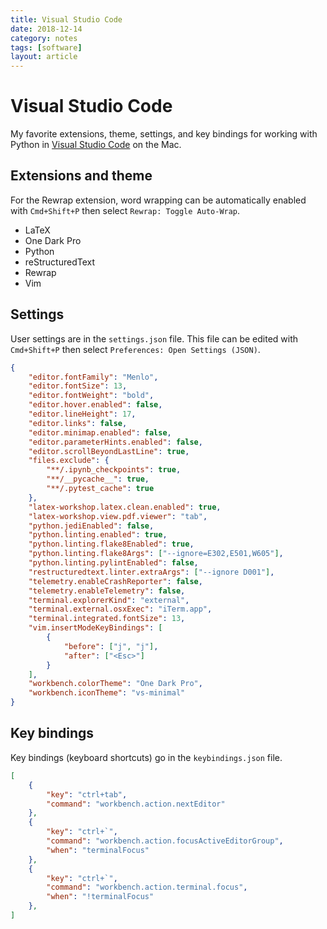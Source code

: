```yaml
---
title: Visual Studio Code
date: 2018-12-14
category: notes
tags: [software]
layout: article
---
```


# Visual Studio Code

My favorite extensions, theme, settings, and key bindings for working with
Python in [Visual Studio Code](https://code.visualstudio.com) on the Mac.

## Extensions and theme

For the Rewrap extension, word wrapping can be automatically enabled with
`Cmd+Shift+P` then select `Rewrap: Toggle Auto-Wrap`.

- LaTeX 
- One Dark Pro
- Python
- reStructuredText
- Rewrap
- Vim

## Settings

User settings are in the `settings.json` file. This file can be edited with
`Cmd+Shift+P` then select `Preferences: Open Settings (JSON)`.

```json
{
    "editor.fontFamily": "Menlo",
    "editor.fontSize": 13,
    "editor.fontWeight": "bold",
    "editor.hover.enabled": false,
    "editor.lineHeight": 17,
    "editor.links": false,
    "editor.minimap.enabled": false,
    "editor.parameterHints.enabled": false,
    "editor.scrollBeyondLastLine": true,
    "files.exclude": {
        "**/.ipynb_checkpoints": true,
        "**/__pycache__": true,
        "**/.pytest_cache": true
    },
    "latex-workshop.latex.clean.enabled": true,
    "latex-workshop.view.pdf.viewer": "tab",
    "python.jediEnabled": false,
    "python.linting.enabled": true,
    "python.linting.flake8Enabled": true,
    "python.linting.flake8Args": ["--ignore=E302,E501,W605"],
    "python.linting.pylintEnabled": false,
    "restructuredtext.linter.extraArgs": ["--ignore D001"],
    "telemetry.enableCrashReporter": false,
    "telemetry.enableTelemetry": false,
    "terminal.explorerKind": "external",
    "terminal.external.osxExec": "iTerm.app",
    "terminal.integrated.fontSize": 13,
    "vim.insertModeKeyBindings": [
        {
            "before": ["j", "j"],
            "after": ["<Esc>"]
        }
    ],
    "workbench.colorTheme": "One Dark Pro",
    "workbench.iconTheme": "vs-minimal"
}
```

## Key bindings

Key bindings (keyboard shortcuts) go in the `keybindings.json` file.

```json
[
    {
        "key": "ctrl+tab",
        "command": "workbench.action.nextEditor"
    },
    {
        "key": "ctrl+`",
        "command": "workbench.action.focusActiveEditorGroup",
        "when": "terminalFocus"
    },
    {
        "key": "ctrl+`",
        "command": "workbench.action.terminal.focus",
        "when": "!terminalFocus"
    },
]
```
